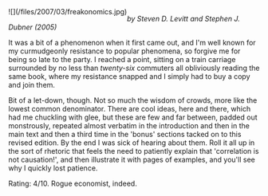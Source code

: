 <!--
.. title: Freakonomics: A Rogue Economist Explores the yada yada
.. slug: freakonomics-a-rogue-economist-explores-the-yada-yada
.. date: 2007-03-21 14:35:25-05:00
.. tags: media,books,non-fiction,economics
.. type: text
-->

<span style="float: left">
![](/files/2007/03/freakonomics.jpg)
</span>

*by Steven D. Levitt and Stephen J. Dubner (2005)*

It was a bit of a phenomenon when it first came out, and I'm well known
for my curmudgeonly resistance to popular phenomena, so forgive me for
being so late to the party. I reached a point, sitting on a train
carriage surrounded by no less than *twenty-six* commuters all
obliviously reading the same book, where my resistance snapped and I
simply had to buy a copy and join them.

Bit of a let-down, though. Not so much the wisdom of crowds, more like
the lowest common denominator. There are cool ideas, here and there,
which had me chuckling with glee, but these are few and far between,
padded out monstrously, repeated almost verbatim in the introduction and
then in the main text and then a third time in the 'bonus' sections
tacked on to this revised edition. By the end I was sick of hearing
about them. Roll it all up in the sort of rhetoric that feels the need
to patiently explain that 'correlation is not causation!', and then
illustrate it with pages of examples, and you'll see why I quickly lost
patience.

Rating: 4/10. Rogue economist, indeed.

<br style="clear: both" />
